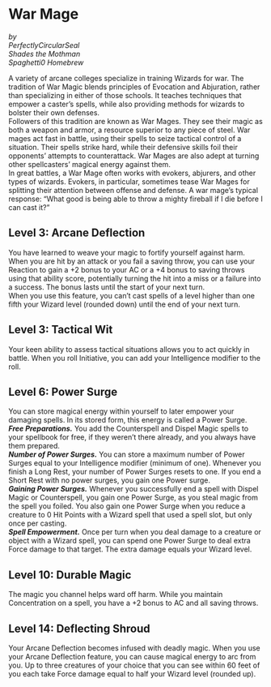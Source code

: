 # War Mage
*by*  
*PerfectlyCircularSeal*  
*Shades the Mothman*  
*Spaghetti0 Homebrew*  

A variety of arcane colleges specialize in training Wizards for war. The tradition of War Magic blends principles of Evocation and Abjuration, rather than specializing in either of those schools. It teaches techniques that empower a caster’s spells, while also providing methods for wizards to bolster their own defenses.  
Followers of this tradition are known as War Mages. They see their magic as both a weapon and armor, a resource superior to any piece of steel. War mages act fast in battle, using their spells to seize tactical control of a situation. Their spells strike hard, while their defensive skills foil their opponents’ attempts to counterattack. War Mages are also adept at turning other spellcasters’ magical energy against them.  
In great battles, a War Mage often works with evokers, abjurers, and other types of wizards. Evokers, in particular, sometimes tease War Mages for splitting their attention between offense and defense. A war mage’s typical response: “What good is being able to throw a mighty fireball if I die before I can cast it?”

## Level 3: Arcane Deflection
You have learned to weave your magic to fortify yourself against harm. When you are hit by an attack or you fail a saving throw, you can use your Reaction to gain a +2 bonus to your AC or a +4 bonus to saving throws using that ability score, potentially turning the hit into a miss or a failure into a success. The bonus lasts until the start of your next turn.  
When you use this feature, you can’t cast spells of a level higher than one fifth your Wizard level (rounded down) until the end of your next turn.

## Level 3: Tactical Wit
Your keen ability to assess tactical situations allows you to act quickly in battle. When you roll Initiative, you can add your Intelligence modifier to the roll.

## Level 6: Power Surge
You can store magical energy within yourself to later empower your damaging spells. In its stored form, this energy is called a Power Surge.  
***Free Preparations.*** You add the Counterspell and Dispel Magic spells to your spellbook for free, if they weren’t there already, and you always have them prepared.  
***Number of Power Surges.*** You can store a maximum number of Power Surges equal to your Intelligence modifier (minimum of one). Whenever you finish a Long Rest, your number of Power Surges resets to one. If you end a Short Rest with no power surges, you gain one Power surge.  
***Gaining Power Surges.*** Whenever you successfully end a spell with Dispel Magic or Counterspell, you gain one Power Surge, as you steal magic from the spell you foiled. You also gain one Power Surge when you reduce a creature to 0 Hit Points with a Wizard spell that used a spell slot, but only once per casting.  
***Spell Empowerment.*** Once per turn when you deal damage to a creature or object with a Wizard spell, you can spend one Power Surge to deal extra Force damage to that target. The extra damage equals your Wizard level.

## Level 10: Durable Magic
The magic you channel helps ward off harm. While you maintain Concentration on a spell, you have a +2 bonus to AC and all saving throws.

## Level 14: Deflecting Shroud
Your Arcane Deflection becomes infused with deadly magic. When you use your Arcane Deflection feature, you can cause magical energy to arc from you. Up to three creatures of your choice that you can see within 60 feet of you each take Force damage equal to half your Wizard level (rounded up).
